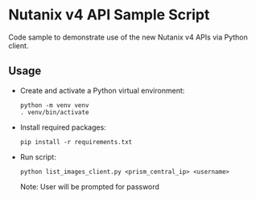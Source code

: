 # Nutanix v4 API Sample Script

Code sample to demonstrate use of the new Nutanix v4 APIs via Python client.

## Usage

- Create and activate a Python virtual environment:

  ```
  python -m venv venv
  . venv/bin/activate
  ```

- Install required packages:

  ```
  pip install -r requirements.txt
  ```

- Run script:

  ```
  python list_images_client.py <prism_central_ip> <username>
  ```

  Note: User will be prompted for password

